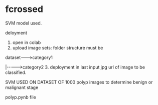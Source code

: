 # fcrossed
SVM model used. 

deloyment
1. open in colab
2. upload image sets: folder structure must be  

dataset--->category1
                                                   
|----->category2
3. deployment in last input jpg url of image to be classified.

SVM USED ON DATASET OF 1000 polyp images to determine benign or malignant stage

polyp.pynb file
